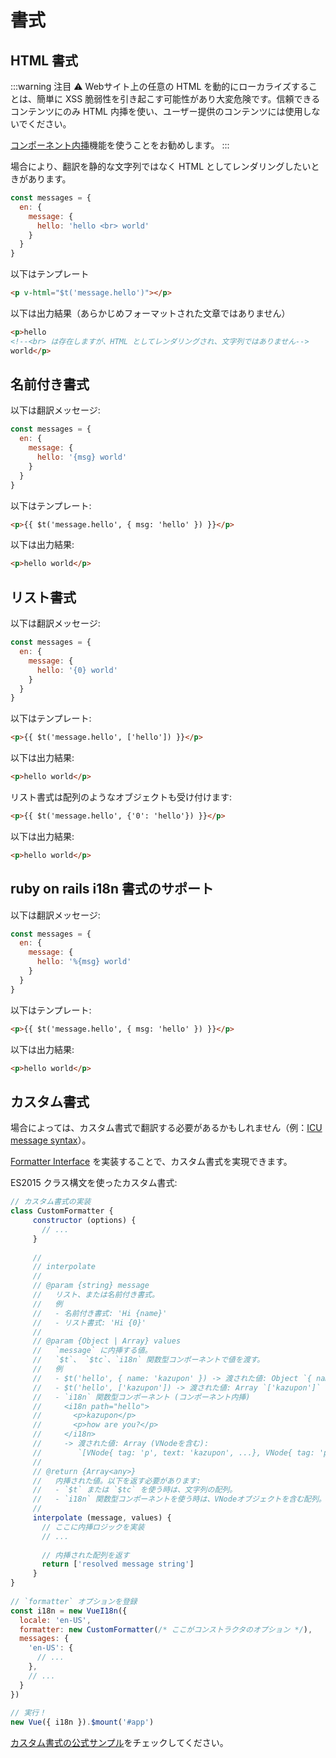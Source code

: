 # 書式

## HTML 書式

:::warning 注目
:warning: Webサイト上の任意の HTML を動的にローカライズすることは、簡単に XSS 脆弱性を引き起こす可能性があり大変危険です。信頼できるコンテンツにのみ HTML 内挿を使い、ユーザー提供のコンテンツには使用しないでください。

[コンポーネント内挿](interpolation.md)機能を使うことをお勧めします。
:::

場合により、翻訳を静的な文字列ではなく HTML としてレンダリングしたいときがあります。
    
```js  
const messages = {
  en: {
    message: {
      hello: 'hello <br> world'
    }
  }
}
```

以下はテンプレート

    
```html    
<p v-html="$t('message.hello')"></p>
```

以下は出力結果（あらかじめフォーマットされた文章ではありません）

    
```html
<p>hello
<!--<br> は存在しますが、HTML としてレンダリングされ、文字列ではありません-->
world</p>
```

## 名前付き書式

以下は翻訳メッセージ:

    
```js 
const messages = {
  en: {
    message: {
      hello: '{msg} world'
    }
  }
}
```

以下はテンプレート:

```html   
<p>{{ $t('message.hello', { msg: 'hello' }) }}</p>
```

以下は出力結果:

```html 
<p>hello world</p>
```

## リスト書式

以下は翻訳メッセージ:

```js 
const messages = {
  en: {
    message: {
      hello: '{0} world'
    }
  }
}
```

以下はテンプレート:

```html 
<p>{{ $t('message.hello', ['hello']) }}</p>
```

以下は出力結果:

```html 
<p>hello world</p>
```

リスト書式は配列のようなオブジェクトも受け付けます:

    
```html  
<p>{{ $t('message.hello', {'0': 'hello'}) }}</p>
```

以下は出力結果:

```html  
<p>hello world</p>
```    

## ruby on rails i18n 書式のサポート

以下は翻訳メッセージ:

```js    
const messages = {
  en: {
    message: {
      hello: '%{msg} world'
    }
  }
}
```

以下はテンプレート:

```html 
<p>{{ $t('message.hello', { msg: 'hello' }) }}</p>
```

以下は出力結果:

```html 
<p>hello world</p>
```

## カスタム書式

場合によっては、カスタム書式で翻訳する必要があるかもしれません（例：[ICU message syntax](http://userguide.icu-project.org/formatparse/messages)）。 

[Formatter Interface](https://github.com/kazupon/vue-i18n/blob/dev/decls/i18n.js#L41-L43) を実装することで、カスタム書式を実現できます。

ES2015 クラス構文を使ったカスタム書式:

```js 
// カスタム書式の実装
class CustomFormatter {
     constructor (options) {
       // ...
     }
    
     //
     // interpolate
     //
     // @param {string} message
     //   リスト、または名前付き書式。
     //   例
     //   - 名前付き書式: 'Hi {name}'
     //   - リスト書式: 'Hi {0}'
     //
     // @param {Object | Array} values
     //   `message` に内挿する値。
     //   `$t`、 `$tc`、`i18n` 関数型コンポーネントで値を渡す。
     //   例
     //   - $t('hello', { name: 'kazupon' }) -> 渡された値: Object `{ name: 'kazupon' }` 
     //   - $t('hello', ['kazupon']) -> 渡された値: Array `['kazupon']`
     //   - `i18n` 関数型コンポーネント (コンポーネント内挿)
     //     <i18n path="hello">
     //       <p>kazupon</p>
     //       <p>how are you?</p>
     //     </i18n>
     //     -> 渡された値: Array (VNodeを含む):
     //        `[VNode{ tag: 'p', text: 'kazupon', ...}, VNode{ tag: 'p', text: 'how are you?', ...}]`
     //
     // @return {Array<any>}
     //   内挿された値。以下を返す必要があります:
     //   - `$t` または `$tc` を使う時は、文字列の配列。
     //   - `i18n` 関数型コンポーネントを使う時は、VNodeオブジェクトを含む配列。
     // 
     interpolate (message, values) {
       // ここに内挿ロジックを実装
       // ...
    
       // 内挿された配列を返す
       return ['resolved message string']
     }
}
    
// `formatter` オプションを登録
const i18n = new VueI18n({
  locale: 'en-US',
  formatter: new CustomFormatter(/* ここがコンストラクタのオプション */),
  messages: {
    'en-US': {
      // ...
    },
    // ...
  }
})
    
// 実行！
new Vue({ i18n }).$mount('#app')
```

[カスタム書式の公式サンプル](https://github.com/kazupon/vue-i18n/tree/dev/examples/formatting/custom)をチェックしてください。

